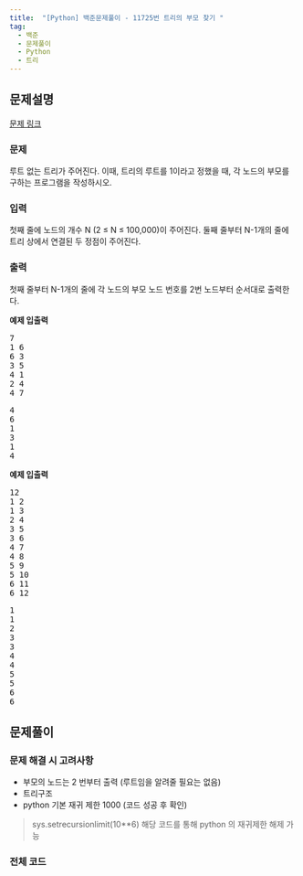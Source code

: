 ```yaml
---
title:  "[Python] 백준문제풀이 - 11725번 트리의 부모 찾기 "
tag: 
  - 백준 
  - 문제풀이 
  - Python 
  - 트리
---
```


## 문제설명
<a href="https://www.acmicpc.net/problem/11725">문제 링크</a>

### 문제

<p>
루트 없는 트리가 주어진다. 이때, 트리의 루트를 1이라고 정했을 때, 각 노드의 부모를 구하는 프로그램을 작성하시오.
</p>

### 입력
<p>
첫째 줄에 노드의 개수 N (2 ≤ N ≤ 100,000)이 주어진다. 둘째 줄부터 N-1개의 줄에 트리 상에서 연결된 두 정점이 주어진다.
</p>

### 출력
<p> 
첫째 줄부터 N-1개의 줄에 각 노드의 부모 노드 번호를 2번 노드부터 순서대로 출력한다.
</p>

<div>
  <strong>예제 입출력</strong>
  <pre>
7
1 6
6 3
3 5
4 1
2 4
4 7</pre>
  <pre>
4
6
1
3
1
4
</pre>
</div>
<div>
<strong>예제 입출력</strong>
  <pre>
12
1 2
1 3
2 4
3 5
3 6
4 7
4 8
5 9
5 10
6 11
6 12
</pre>
  <pre>
1
1
2
3
3
4
4
5
5
6
6
</pre>
</div>

## 문제풀이
### 문제 해결 시 고려사항
<ul>
<li>부모의 노드는 2 번부터 출력 (루트임을 알려줄 필요는 없음)</li>
<li>트리구조 </li>
<li>python 기본 재귀 제한 1000 (코드 성공 후 확인) </li>
</ul>

> sys.setrecursionlimit(10**6) 해당 코드를 통해 python 의 재귀제한 해제 가능

### 전체 코드
<script src="https://gist.github.com/wjswjdgns/e29e3a57830abce909edddd2b0dc73e8.js"></script>

